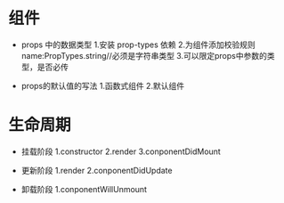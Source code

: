 # 组件

- props 中的数据类型
1.安装 prop-types 依赖
2.为组件添加校验规则  name:PropTypes.string//必须是字符串类型
3.可以限定props中参数的类型，是否必传


- props的默认值的写法
1.函数式组件
2.默认组件

# 生命周期
- 挂载阶段
1.constructor
2.render
3.conponentDidMount


- 更新阶段
1.render
2.conponentDidUpdate


- 卸载阶段
1.conponentWillUnmount

